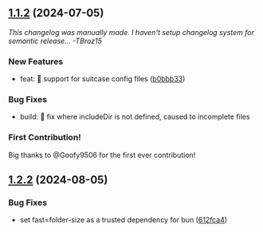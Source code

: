 ## [1.1.2](https://github.com/TBroz15/SuitcaseJS/compare/v1.1.2...v1.2.1) (2024-07-05)


*This changelog was manually made. I haven't setup changelog system for semantic release... -TBroz15* 

### New Features

* feat: 🔧 support for suitcase config files ([b0bbb33](https://github.com/TBroz15/SuitcaseJS/commit/b0bbb33eba95b4ef7fa198b0ec800491e5af03e9))

### Bug Fixes

* build: 💚 fix where includeDir is not defined, caused to incomplete files

### First Contribution!

Big thanks to @Goofy9506 for the first ever contribution!

## [1.2.2](https://github.com/TBroz15/SuitcaseJS/compare/v1.2.1...v1.2.2) (2024-08-05)


### Bug Fixes

* set fast=folder-size as a trusted dependency for bun ([612fca4](https://github.com/TBroz15/SuitcaseJS/commit/612fca48201442cc7932405a20d80c3968e6ca2a))
